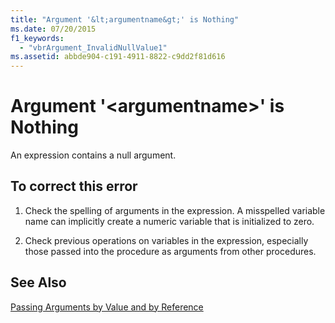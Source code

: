 ```yaml
---
title: "Argument '&lt;argumentname&gt;' is Nothing"
ms.date: 07/20/2015
f1_keywords: 
  - "vbrArgument_InvalidNullValue1"
ms.assetid: abbde904-c191-4911-8822-c9dd2f81d616
---
```

# Argument '&lt;argumentname&gt;' is Nothing
An expression contains a null argument.  
  
## To correct this error  
  
1.  Check the spelling of arguments in the expression. A misspelled variable name can implicitly create a numeric variable that is initialized to zero.  
  
2.  Check previous operations on variables in the expression, especially those passed into the procedure as arguments from other procedures.  
  
## See Also  
 [Passing Arguments by Value and by Reference](../../visual-basic/programming-guide/language-features/procedures/passing-arguments-by-value-and-by-reference.md)  

